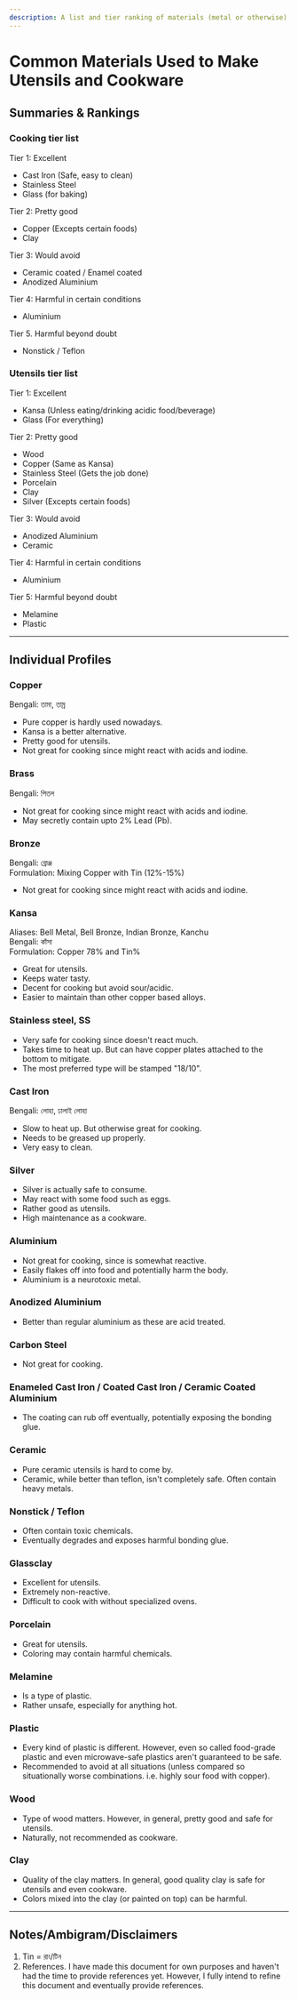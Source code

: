 ```yaml
---
description: A list and tier ranking of materials (metal or otherwise) commonly used to make utensils and cookware.
---
```


# Common Materials Used to Make Utensils and Cookware

## Summaries & Rankings

### Cooking tier list

Tier 1: Excellent

- Cast Iron (Safe, easy to clean)
- Stainless Steel
- Glass (for baking)

Tier 2: Pretty good

- Copper (Excepts certain foods)
- Clay

Tier 3: Would avoid

- Ceramic coated / Enamel coated
- Anodized Aluminium

Tier 4: Harmful in certain conditions

- Aluminium

Tier 5. Harmful beyond doubt

- Nonstick / Teflon

### Utensils tier list

Tier 1: Excellent

- Kansa (Unless eating/drinking acidic food/beverage)
- Glass (For everything)

Tier 2: Pretty good

- Wood
- Copper (Same as Kansa)
- Stainless Steel (Gets the job done)
- Porcelain
- Clay
- Silver (Excepts certain foods)

Tier 3: Would avoid

- Anodized Aluminium
- Ceramic

Tier 4: Harmful in certain conditions

- Aluminium

Tier 5: Harmful beyond doubt

- Melamine
- Plastic

---

## Individual Profiles

### Copper

Bengali: তামা, তাম্র <br />

- Pure copper is hardly used nowadays.
- Kansa is a better alternative.
- Pretty good for utensils.
- Not great for cooking since might react with acids and iodine.

### Brass

Bengali: পিতল <br />

- Not great for cooking since might react with acids and iodine.
- May secretly contain upto 2% Lead (Pb).

### Bronze

Bengali: ব্রোঞ্জ <br />
Formulation: Mixing Copper with Tin (12%-15%) <br />

- Not great for cooking since might react with acids and iodine.

### Kansa

Aliases: Bell Metal, Bell Bronze, Indian Bronze, Kanchu <br />
Bengali: কাঁসা <br />
Formulation: Copper 78% and Tin% <br />

- Great for utensils.
- Keeps water tasty.
- Decent for cooking but avoid sour/acidic.
- Easier to maintain than other copper based alloys.

### Stainless steel, SS

- Very safe for cooking since doesn't react much.
- Takes time to heat up. But can have copper plates attached to the bottom to mitigate.
- The most preferred type will be stamped "18/10".

### Cast Iron

Bengali: লোহা, ঢালাই লোহা

- Slow to heat up. But otherwise great for cooking.
- Needs to be greased up properly.
- Very easy to clean.

### Silver

- Silver is actually safe to consume.
- May react with some food such as eggs.
- Rather good as utensils.
- High maintenance as a cookware.

### Aluminium

- Not great for cooking, since is somewhat reactive.
- Easily flakes off into food and potentially harm the body.
- Aluminium is a neurotoxic metal.

### Anodized Aluminium

- Better than regular aluminium as these are acid treated.

### Carbon Steel

- Not great for cooking.

### Enameled Cast Iron / Coated Cast Iron / Ceramic Coated Aluminium

- The coating can rub off eventually, potentially exposing the bonding glue.

### Ceramic

- Pure ceramic utensils is hard to come by.
- Ceramic, while better than teflon, isn't completely safe. Often contain heavy metals.

### Nonstick / Teflon

- Often contain toxic chemicals.
- Eventually degrades and exposes harmful bonding glue.

### Glassclay

- Excellent for utensils.
- Extremely non-reactive.
- Difficult to cook with without specialized ovens.

### Porcelain

- Great for utensils.
- Coloring may contain harmful chemicals.

### Melamine

- Is a type of plastic.
- Rather unsafe, especially for anything hot.

### Plastic

- Every kind of plastic is different. However, even so called food-grade plastic and even microwave-safe plastics aren't guaranteed to be safe.
- Recommended to avoid at all situations (unless compared so situationally worse combinations. i.e. highly sour food with copper).

### Wood

- Type of wood matters. However, in general, pretty good and safe for utensils.
- Naturally, not recommended as cookware.

### Clay

- Quality of the clay matters. In general, good quality clay is safe for utensils and even cookware.
- Colors mixed into the clay (or painted on top) can be harmful.

---

## Notes/Ambigram/Disclaimers

1. Tin = রাং/টিন
2. References. I have made this document for own purposes and haven't had the time to provide references yet. However, I fully intend to refine this document and eventually provide references.
